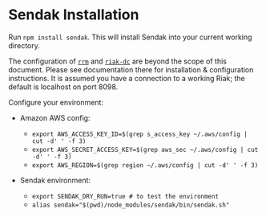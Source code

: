 Sendak Installation
====

Run `npm install sendak`. This will install Sendak into your current working
directory.

The configuration of [`rrm`](https://github.com/avriette/rrm) and
[`riak-dc`](https://github.com/avriette/riak-dc) are beyond the scope of
this document. Please see documentation there for installation & configuration
instructions. It is assumed you have a connection to a working Riak; the
default is localhost on port 8098.

Configure your environment:

* Amazon AWS config:
  - `export AWS_ACCESS_KEY_ID=$(grep s_access_key ~/.aws/config | cut -d' ' -f 3)`
  - `export AWS_SECRET_ACCESS_KEY=$(grep aws_sec ~/.aws/config | cut -d' ' -f 3)`
  - `export AWS_REGION=$(grep region ~/.aws/config | cut -d' ' -f 3)`

* Sendak environment:
  - `export SENDAK_DRY_RUN=true # to test the environment`
  - `alias sendak="$(pwd)/node_modules/sendak/bin/sendak.sh"`
